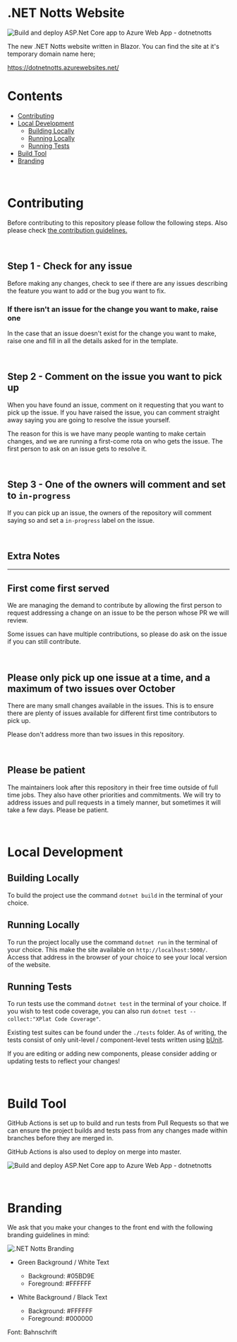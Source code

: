 # .NET Notts Website

![Build and deploy ASP.Net Core app to Azure Web App - dotnetnotts](https://github.com/dotnetnotts/dotnetnotts-web/workflows/Build%20and%20deploy%20ASP.Net%20Core%20app%20to%20Azure%20Web%20App%20-%20dotnetnotts/badge.svg)

The new .NET Notts website written in Blazor. You can find the site at it's temporary domain name here;

https://dotnetnotts.azurewebsites.net/

# Contents

- [Contributing](#contributing)
- [Local Development](#local-development)
    - [Building Locally](#building-locally)
    - [Running Locally](#running-locally)
    - [Running Tests](#running-tests)
- [Build Tool](#build-tool)
- [Branding](#branding)

<br/>

# Contributing

Before contributing to this repository please follow the following steps. Also please check [the contribution guidelines.](.github/contributing.md)

<br/>

## Step 1 - Check for any issue

Before making any changes, check to see if there are any issues describing the feature you want to add or the bug you want to fix.


### If there isn't an issue for the change you want to make, raise one

In the case that an issue doesn't exist for the change you want to make, raise one and fill in all the details asked for in the template.

<br/>

## Step 2 - Comment on the issue you want to pick up

When you have found an issue, comment on it requesting that you want to pick up the issue. If you have raised the issue, you can comment straight away saying you are going to resolve the issue yourself.

The reason for this is we have many people wanting to make certain changes, and we are running a first-come rota on who gets the issue. The first person to ask on an issue gets to resolve it.

<br/>

## Step 3 - One of the owners will comment and set to `in-progress`

If you can pick up an issue, the owners of the repository will comment saying so and set a `in-progress` label on the issue.

<br/>

## Extra Notes
---

## First come first served

We are managing the demand to contribute by allowing the first person to request addressing a change on an issue to be the person whose PR we will review.

Some issues can have multiple contributions, so please do ask on the issue if you can still contribute.

<br/>

## Please only pick up one issue at a time, and a maximum of two issues over October

There are many small changes available in the issues. This is to ensure there are plenty of issues available for different first time contributors to pick up.

Please don't address more than two issues in this repository. 

<br/>

## Please be patient

The maintainers look after this repository in their free time outside of full time jobs. They also have other priorities and commitments. We will try to address issues and pull requests in a timely manner, but sometimes it will take a few days. Please be patient.

<br/>

# Local Development 

## Building Locally

To build the project use the command `dotnet build` in the terminal of your choice.

## Running Locally

To run the project locally use the command `dotnet run` in the terminal of your choice. This make the site available on `http://localhost:5000/`. Access that address in the browser of your choice to see your local version of the website.

## Running Tests

To run tests use the command `dotnet test` in the terminal of your choice.
If you wish to test code coverage, you can also run `dotnet test --collect:"XPlat Code Coverage"`.

Existing test suites can be found under the `./tests` folder. As of writing, the tests consist of only unit-level / component-level tests written using [bUnit](https://github.com/egil/bUnit).

If you are editing or adding new components, please consider adding or updating tests to reflect your changes!

<br/>

# Build Tool

GitHub Actions is set up to build and run tests from Pull Requests so that we can ensure the project builds and tests pass from any changes made within branches before they are merged in. 

GitHub Actions is also used to deploy on merge into master.

![Build and deploy ASP.Net Core app to Azure Web App - dotnetnotts](https://github.com/dotnetnotts/dotnetnotts-web/workflows/Build%20and%20deploy%20ASP.Net%20Core%20app%20to%20Azure%20Web%20App%20-%20dotnetnotts/badge.svg)


<br/>

# Branding

We ask that you make your changes to the front end with the following branding guidelines in mind:

![.NET Notts Branding](https://res.cloudinary.com/dsfcrod4r/image/upload/v1598552467/branding_ydno1a.png)

- Green Background / White Text
  - Background: #05BD9E
  - Foreground: #FFFFFF

- White Background / Black Text
  - Background: #FFFFFF
  - Foreground: #000000

Font: Bahnschrift

<br/>


